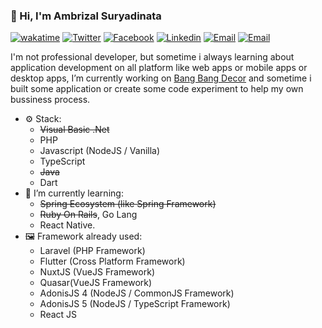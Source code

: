 ### 👋 Hi, I'm Ambrizal Suryadinata
[![wakatime](https://wakatime.com/badge/user/881bf991-699d-44a5-9507-ffa85ba5e552.svg)](https://wakatime.com/@881bf991-699d-44a5-9507-ffa85ba5e552)
[![Twitter](https://img.shields.io/static/v1?label=Twitter&message=%20&logo=Twitter&style=plastic&logoColor=white)](https://twitter.com/ambrizals)
[![Facebook](https://img.shields.io/static/v1?label=Facebook&message=%20&logo=Facebook&style=plastic&logoColor=white)](https://facebook.com/ambrizalsuryadinata)
[![Linkedin](https://img.shields.io/static/v1?label=Linkedin&message=%20&logo=Linkedin&style=plastic&logoColor=white)](https://www.linkedin.com/in/ambrizals)
[![Email](https://img.shields.io/static/v1?label=Email&message=%20&logo=Gmail&style=plastic&logoColor=white)](mailto:sabuncolek@ambrizal.net)
[![Email](https://img.shields.io/static/v1?label=Website&message=%20&style=plastic&logoColor=white)](https://ambrizal.net)

I'm not professional developer, but sometime i always learning about application development on all platform like web apps or mobile apps or desktop apps, I’m currently working on [Bang Bang Decor](https://g.page/bangbang_decor?share) and sometime i built some application or create some code experiment to help my own bussiness process.

- ⚙️ Stack: 
  - ~~Visual Basic .Net~~
  - PHP
  - Javascript (NodeJS / Vanilla)
  - TypeScript
  - ~~Java~~
  - Dart 
- 🌱 I’m currently learning: 
  - ~~Spring Ecosystem (like Spring Framework)~~
  - ~~Ruby On Rails~~, Go Lang
  - React Native.
- 🖼️ Framework already used: 
  - Laravel (PHP Framework)
  - Flutter (Cross Platform Framework)
  - NuxtJS (VueJS Framework)
  - Quasar(VueJS Framework)
  - AdonisJS 4 (NodeJS / CommonJS Framework)
  - AdonisJS 5 (NodeJS / TypeScript Framework)
  - React JS

<!--
**ambrizals/ambrizals** is a ✨ _special_ ✨ repository because its `README.md` (this file) appears on your GitHub profile.

Here are some ideas to get you started:

- 🔭 I’m currently working on ...
- 🌱 I’m currently learning ...
- 👯 I’m looking to collaborate on ...
- 🤔 I’m looking for help with ...
- 💬 Ask me about ...
- 📫 How to reach me: ...
- 😄 Pronouns: ...
- ⚡ Fun fact: ...
-->
